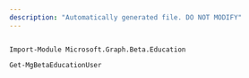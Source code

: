 ```yaml
---
description: "Automatically generated file. DO NOT MODIFY"
---
```


```powershellv2

Import-Module Microsoft.Graph.Beta.Education

Get-MgBetaEducationUser

```